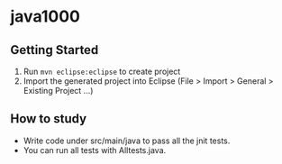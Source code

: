 # java1000


## Getting Started

1. Run `mvn eclipse:eclipse` to create project
2. Import the generated project into Eclipse (File > Import > General > Existing Project ...)


## How to study

- Write code under src/main/java to pass all the jnit tests.
- You can run all tests with Alltests.java.

